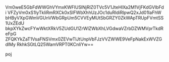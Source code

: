 Vm0weE5GbFdWWGhVYmxKWFlUSlNjRlZ0TVc5V1JteHlXa2M1VjFKdGVIbFdi
VFZyVm0xS1IyTkliRmRXCk0xSlFWbXhhUzJOc1duRldiRlpwQ2xJd01IaFhW
bHByVXpGWmVGUnVWbGRpUm5CVVEyMUtSbGRZY0ZkWApTRUpFVmtSS1UxZEdU
bkpXYkZwcFYwWktXRkV5ZUdGU1ZrWlZWbXhLVGdwaVZrbDZWMVprTkdReFpG
ZFQKYkZaT1VsaFNSVmx0ZEVwTlJtUnpVbFJzVVZWWE9VeFpNakExWVZGdlMy
RkhkSGtLQ25WamVRPT0KCnliYw==

poj